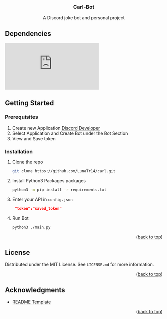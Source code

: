 <a name="readme-top"></a>
<br />
<div align="center">
<h3 align="center">Carl-Bot</h3>

  <p align="center">
    A Discord joke bot and personal project
    <br />
  </p>
</div>

## Dependencies
![Python3][discord-py]
## Getting Started

### Prerequisites
1. Create new Application [Discord Developer](https://discord.com/developers/applications)
2. Select Application and Create Bot under the Bot Section
3. View and Save token

### Installation

1. Clone the repo
   ```sh
   git clone https://github.com/LunaTr14/carl.git
   ```
2. Install Python3 Packages packages
   ```sh
   python3 -m pip install -r requirements.txt
   ```
3. Enter your API in `config.json`
   ```json
    "token":"saved_token"
   ```
4. Run Bot
   ```sh
   python3 ./main.py
   ```

<p align="right">(<a href="#readme-top">back to top</a>)</p>



<!-- LICENSE -->
## License

Distributed under the MIT License. See `LICENSE.md` for more information.

<p align="right">(<a href="#readme-top">back to top</a>)</p>


<!-- ACKNOWLEDGMENTS -->
## Acknowledgments

* [README Template](https://github.com/othneildrew/Best-README-Template)

<p align="right">(<a href="#readme-top">back to top</a>)</p>



<!-- MARKDOWN LINKS & IMAGES -->
<!-- https://www.markdownguide.org/basic-syntax/#reference-style-links -->
[discord-py]: https://img.shields.io/pypi/dd/discord.py?label=Discord.py